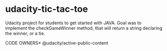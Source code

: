 # udacity-tic-tac-toe

Udacity project for students to get started with JAVA.
Goal was to implement the checkGameWinner method, that will return a string declaring the winner, or a tie.

CODE OWNERS*           @udacity/active-public-content

